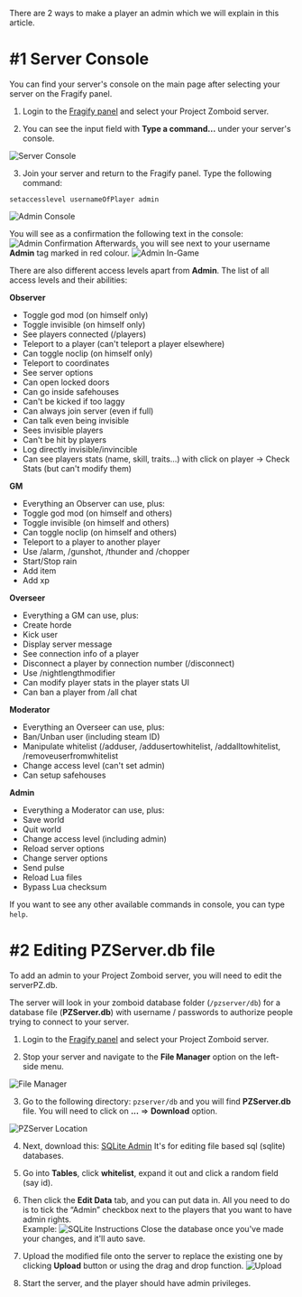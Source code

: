 There are 2 ways to make a player an admin which we will explain in this article.

# #1 Server Console

You can find your server's console on the main page after selecting your server on the Fragify panel.

1. Login to the [Fragify panel](https://panel.fragify.net/auth/login) and select your Project Zomboid server.

2. You can see the input field with **Type a command...** under your server's console.

![Server Console](images/server-console.png)

3. Join your server and return to the Fragify panel. Type the following command:
```
setaccesslevel usernameOfPlayer admin
```
![Admin Console](images/admin-console.png)

You will see as a confirmation the following text in the console:
![Admin Confirmation](images/admin-confirmation.png)
Afterwards, you will see next to your username **Admin** tag marked in red colour.
![Admin In-Game](images/admin-game.png)

There are also different access levels apart from **Admin**. 
The list of all access levels and their abilities:

**Observer**
* Toggle god mod (on himself only)
* Toggle invisible (on himself only)
* See players connected (/players)
* Teleport to a player (can't teleport a player elsewhere)
*  Can toggle noclip (on himself only)
* Teleport to coordinates
*  See server options
*  Can open locked doors
*  Can go inside safehouses
*  Can't be kicked if too laggy
*  Can always join server (even if full)
*  Can talk even being invisible
*  Sees invisible players
*  Can't be hit by players
*  Log directly invisible/invincible
*  Can see players stats (name, skill, traits...) with click on player -> Check Stats (but can't modify them)

**GM**
*  Everything an Observer can use, plus:
*  Toggle god mod (on himself and others)
*  Toggle invisible (on himself and others)
*  Can toggle noclip (on himself and others)
*  Teleport to a player to another player  
*  Use /alarm, /gunshot, /thunder and /chopper
*  Start/Stop rain
*  Add item
*  Add xp

**Overseer**
*  Everything a GM can use, plus:
*  Create horde
*  Kick user
*  Display server message
*  See connection info of a player
*  Disconnect a player by connection number (/disconnect)
*  Use /nightlengthmodifier
*  Can modify player stats in the player stats UI
*  Can ban a player from /all chat

**Moderator**
* Everything an Overseer can use, plus:
*  Ban/Unban user (including steam ID)
*  Manipulate whitelist (/adduser, /addusertowhitelist, /addalltowhitelist, /removeuserfromwhitelist
*  Change access level (can't set admin)
*  Can setup safehouses

**Admin**
*  Everything a Moderator can use, plus:
*  Save world
*  Quit world
*  Change access level (including admin)
*  Reload server options
*  Change server options
*  Send pulse
*  Reload Lua files
*  Bypass Lua checksum

If you want to see any other available commands in console, you can type `help`.

# #2 Editing PZServer.db file
To add an admin to your Project Zomboid server, you will need to edit the serverPZ.db.  
  
The server will look in your zomboid database folder (`/pzserver/db`) for a database file (**PZServer.db**) with username / passwords to authorize people trying to connect to your server.

1. Login to the [Fragify panel](https://panel.fragify.net/auth/login) and select your Project Zomboid server.

2. Stop your server and navigate to the **File Manager** option on the left-side menu.

![File Manager](images/file-manager.png)

3. Go to the following directory: `pzserver/db` and you will find **PZServer.db** file. You will need to click on **...** => **Download** option.

![PZServer Location](images/pzserver-location.png)

4. Next, download this: [SQLite Admin](http://sqliteadmin.orbmu2k.de/) It's for editing file based sql (sqlite) databases.

5. Go into **Tables**, click **whitelist**, expand it out and click a random field (say id).

6. Then click the **Edit Data** tab, and you can put data in. All you need to do is to tick the “Admin” checkbox next to the players that you want to have admin rights.  
Example:
![SQLite Instructions](images/sqlite-instructions.png) Close the database once you've made your changes, and it'll auto save.   

7. Upload the modified file onto the server to replace the existing one by clicking **Upload** button or using the drag and drop function.
![Upload](images/upload.png)

8. Start the server, and the player should have admin privileges.